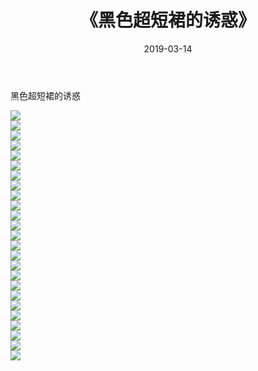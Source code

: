 ﻿---
layout: post
title:  《黑色超短裙的诱惑》
date:   2019-03-14
img: http://img.660000.xyz/Sharelink/性感/2019/黑色超短裙的诱惑/000.jpg
categories: [美女, 清纯, 唯美]
---

黑色超短裙的诱惑

  ![](http://img.660000.xyz/Sharelink/性感/2019/黑色超短裙的诱惑/001.jpg) <br> ![](http://img.660000.xyz/Sharelink/性感/2019/黑色超短裙的诱惑/002.jpg) <br> ![](http://img.660000.xyz/Sharelink/性感/2019/黑色超短裙的诱惑/003.jpg) <br> ![](http://img.660000.xyz/Sharelink/性感/2019/黑色超短裙的诱惑/004.jpg) <br> ![](http://img.660000.xyz/Sharelink/性感/2019/黑色超短裙的诱惑/005.jpg) <br> ![](http://img.660000.xyz/Sharelink/性感/2019/黑色超短裙的诱惑/006.jpg) <br> ![](http://img.660000.xyz/Sharelink/性感/2019/黑色超短裙的诱惑/007.jpg) <br> ![](http://img.660000.xyz/Sharelink/性感/2019/黑色超短裙的诱惑/008.jpg) <br> ![](http://img.660000.xyz/Sharelink/性感/2019/黑色超短裙的诱惑/009.jpg) <br> ![](http://img.660000.xyz/Sharelink/性感/2019/黑色超短裙的诱惑/010.jpg) <br> ![](http://img.660000.xyz/Sharelink/性感/2019/黑色超短裙的诱惑/011.jpg) <br> ![](http://img.660000.xyz/Sharelink/性感/2019/黑色超短裙的诱惑/012.jpg) <br> ![](http://img.660000.xyz/Sharelink/性感/2019/黑色超短裙的诱惑/013.jpg) <br> ![](http://img.660000.xyz/Sharelink/性感/2019/黑色超短裙的诱惑/014.jpg) <br> ![](http://img.660000.xyz/Sharelink/性感/2019/黑色超短裙的诱惑/015.jpg) <br> ![](http://img.660000.xyz/Sharelink/性感/2019/黑色超短裙的诱惑/016.jpg) <br> ![](http://img.660000.xyz/Sharelink/性感/2019/黑色超短裙的诱惑/017.jpg) <br> ![](http://img.660000.xyz/Sharelink/性感/2019/黑色超短裙的诱惑/018.jpg) <br> ![](http://img.660000.xyz/Sharelink/性感/2019/黑色超短裙的诱惑/019.jpg) <br> ![](http://img.660000.xyz/Sharelink/性感/2019/黑色超短裙的诱惑/020.jpg) <br> ![](http://img.660000.xyz/Sharelink/性感/2019/黑色超短裙的诱惑/021.jpg) <br> ![](http://img.660000.xyz/Sharelink/性感/2019/黑色超短裙的诱惑/022.jpg) <br> ![](http://img.660000.xyz/Sharelink/性感/2019/黑色超短裙的诱惑/023.jpg) <br> ![](http://img.660000.xyz/Sharelink/性感/2019/黑色超短裙的诱惑/024.jpg) <br> ![](http://img.660000.xyz/Sharelink/性感/2019/黑色超短裙的诱惑/025.jpg) <br>